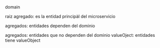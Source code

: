 
domain

raiz agregado: es la entidad principàl del microservicio

agregados: entidades dependen del dominio

agregados: entidades que no dependen del dominio
valueOject: entidades tiene valueObject


